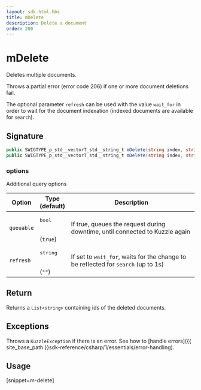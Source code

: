 ```yaml
---
layout: sdk.html.hbs
title: mDelete
description: Delete a document
order: 200
---
```


# mDelete

Deletes multiple documents.

Throws a partial error (error code 206) if one or more document deletions fail.

The optional parameter `refresh` can be used with the value `wait_for` in order to wait for the document indexation (indexed documents are available for `search`).

## Signature

```csharp
public SWIGTYPE_p_std__vectorT_std__string_t mDelete(string index, string collection, SWIGTYPE_p_std__vectorT_std__string_t ids);
public SWIGTYPE_p_std__vectorT_std__string_t mDelete(string index, string collection, SWIGTYPE_p_std__vectorT_std__string_t ids, QueryOptions options);
```

### options

Additional query options

| Option | Type<br/>(default) | Description |
| ------ | -------------- | ----------- |
| `queuable` | <pre>bool</pre><br/>(`true`) | If true, queues the request during downtime, until connected to Kuzzle again  |
| `refresh` | <pre>string</pre><br/>(`""`) | If set to `wait_for`, waits for the change to be reflected for `search` (up to 1s) |

## Return

Returns a `List<string>` containing ids of the deleted documents.

## Exceptions

Throws a `KuzzleException` if there is an error. See how to [handle errors]({{ site_base_path }}sdk-reference/csharp/1/essentials/error-handling).

## Usage

[snippet=m-delete]
